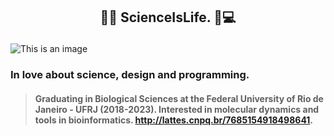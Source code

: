 ## <p align="center"> :test_tube::dna:	**ScienceIsLife.** :microscope::computer: </p>
![This is an image](https://user-images.githubusercontent.com/44137159/197287917-a9e43113-abd7-4c4d-9aa8-f4b365bdb80d.gif)
### In love about science, design and programming.  
>#### Graduating in Biological Sciences at the Federal University of Rio de Janeiro - UFRJ (2018-2023).  Interested in molecular dynamics and tools in bioinformatics. http://lattes.cnpq.br/7685154918498641.

